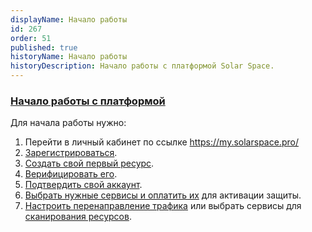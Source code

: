 ```yaml
---
displayName: Начало работы
id: 267
order: 51
published: true
historyName: Начало работы
historyDescription: Начало работы с платформой Solar Space. 
---
```


### [Начало работы с платформой](platform-launch)

Для начала работы нужно:

1. Перейти в личный кабинет по ссылке https://my.solarspace.pro/
2. [Зарегистрироваться]([242]).
3. [Создать свой первый ресурс]([205]).
4. [Верифицировать его]([206]).
5. [Подтвердить свой аккаунт]([243]).
6. [Выбрать нужные сервисы и оплатить их]([208]) для активации защиты.
7. [Настроить перенаправление трафика]([266]) или выбрать сервисы для [сканирования ресурсов]([219]).
